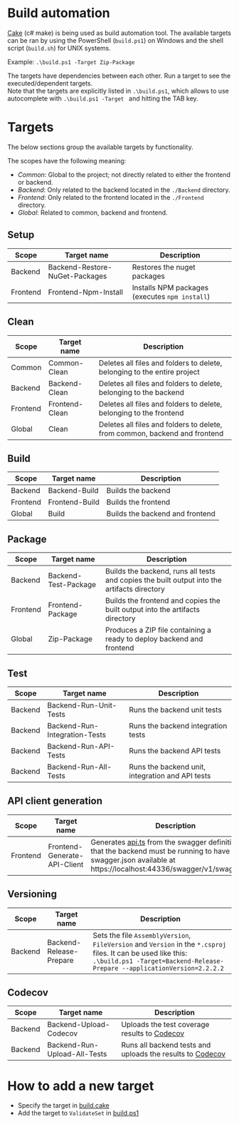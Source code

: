 # Build automation

[Cake](https://cakebuild.net/) (c# make) is being used as build automation tool. The available targets can be ran by using the PowerShell (`build.ps1`) on Windows and the shell script (`build.sh`) for UNIX systems.

Example: `.\build.ps1 -Target Zip-Package`

The targets have dependencies between each other. Run a target to see the executed/dependent targets.<br>
Note that the targets are explicitly listed in `.\build.ps1`, which allows to use autocomplete with `.\build.ps1 -Target ` and hitting the TAB key.
# Targets
The below sections group the available targets by functionality.

The scopes have the following meaning:
- *Common*: Global to the project; not directly related to either the frontend or backend.
- *Backend*: Only related to the backend located in the `./Backend` directory.
- *Frontend*: Only related to the frontend located in the `./Frontend` directory.
- *Global*: Related to common, backend and frontend.
  
## Setup
| Scope    | Target name                    | Description                                    |
| -------- | ------------------------------ | ---------------------------------------------- |
| Backend  | Backend-Restore-NuGet-Packages | Restores the nuget packages                    |
| Frontend | Frontend-Npm-Install           | Installs NPM packages (executes `npm install`) |

## Clean
| Scope    | Target name    | Description                                                                |
| -------- | -------------- | -------------------------------------------------------------------------- |
| Common   | Common-Clean   | Deletes all files and folders to delete, belonging to the entire project   |
| Backend  | Backend-Clean  | Deletes all files and folders to delete, belonging to the backend          |
| Frontend | Frontend-Clean | Deletes all files and folders to delete, belonging to the frontend         |
| Global   | Clean          | Deletes all files and folders to delete, from common, backend and frontend |

## Build
| Scope    | Target name    | Description                     |
| -------- | -------------- | ------------------------------- |
| Backend  | Backend-Build  | Builds the backend              |
| Frontend | Frontend-Build | Builds the frontend             |
| Global   | Build          | Builds the backend and frontend |

## Package
| Scope    | Target name          | Description                                                                                 |
| -------- | -------------------- | ------------------------------------------------------------------------------------------- |
| Backend  | Backend-Test-Package | Builds the backend, runs all tests and copies the built output into the artifacts directory |
| Frontend | Frontend-Package     | Builds the frontend and copies the built output into the artifacts directory                |
| Global   | Zip-Package          | Produces a ZIP file containing a ready to deploy backend and frontend                       |

## Test
| Scope   | Target name                   | Description                                      |
| ------- | ----------------------------- | ------------------------------------------------ |
| Backend | Backend-Run-Unit-Tests        | Runs the backend unit tests                      |
| Backend | Backend-Run-Integration-Tests | Runs the backend integration tests               |
| Backend | Backend-Run-API-Tests         | Runs the backend API tests                       |
| Backend | Backend-Run-All-Tests         | Runs the backend unit, integration and API tests |

## API client generation
| Scope    | Target name                  | Description                                                                                                                                                                                         |
| -------- | ---------------------------- | --------------------------------------------------------------------------------------------------------------------------------------------------------------------------------------------------- |
| Frontend | Frontend-Generate-API-Client | Generates [api.ts](./Frontend/src/api.ts) from the swagger definition. Note that the backend must be running to have the swagger.json available at  https://localhost:44336/swagger/v1/swagger.json |

## Versioning
| Scope   | Target name             | Description                                                                                                                                                                         |
| ------- | ----------------------- | ----------------------------------------------------------------------------------------------------------------------------------------------------------------------------------- |
| Backend | Backend-Release-Prepare | Sets the file `AssemblyVersion`, `FileVersion` and `Version` in the `*.csproj` files. It can be used like this: `.\build.ps1 -Target=Backend-Release-Prepare --applicationVersion=2.2.2.2` |

## Codecov
| Scope   | Target name                  | Description                                                                                                 |
| ------- | ---------------------------- | ----------------------------------------------------------------------------------------------------------- |
| Backend | Backend-Upload-Codecov       | Uploads the test coverage results to [Codecov ](https://codecov.io/gh/taconaut/Sppd.TeamTuner)              |
| Backend | Backend-Run-Upload-All-Tests | Runs all backend tests and uploads the results to [Codecov ](https://codecov.io/gh/taconaut/Sppd.TeamTuner) |

# How to add a new target
- Specify the target in [build.cake](./build.cake)
- Add the target to `ValidateSet` in [build.ps1](./build.ps1)